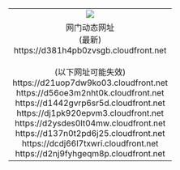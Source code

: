 ﻿<table>
  <tr></tr>
  <tr><td colspan=2 align=center><img src="https://d381h4pb0zvsgb.cloudfront.net/Up/oGate.jpg" /></td></tr>
  <tr><td colspan=2 align=center>网门动态网址<br/>(最新)
<br>https://d381h4pb0zvsgb.cloudfront.net
<br/><br/>(以下网址可能失效)
<br>https://d21uop7dw9ko03.cloudfront.net
<br>https://d56oe3m2nht0k.cloudfront.net
<br>https://d1442gvrp6sr5d.cloudfront.net
<br>https://dj1pk920epvm3.cloudfront.net
<br>https://d2ysdes0lt04mw.cloudfront.net
<br>https://d137n0t2pd6j25.cloudfront.net
<br>https://dcdj66l7txwri.cloudfront.net
<br>https://d2nj9fyhgeqm8p.cloudfront.net
    </td>
  </tr>
</table>
